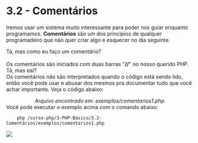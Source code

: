 # 3.2 - Comentários

Iremos usar um sistema muito interessante para poder nos guiar enquanto programamos. **Comentários** são um dos principios de qualquer programadeiro que não quer criar algo e esquecer no dia seguinte.<br>

Tá, mas como eu faço um comentário? <br><br>
Os comentários são iniciados com duas barras "**//**" no nosso querido PHP. Tá, mas eai?<br>
Os comentários não são interpretados quando o código está sendo lido, então você pode usar e abusar dos mesmos pra documentar tudo que você achar importante. Veja o código abaixo:

<script src="https://gist.github.com/DanielHe4rt/acb8b34b7932573969553d0ca33dd733.js"></script>
<center><i>Arquivo encontrado em: exemplos/comentarios1.php</i></center>
Você pode executar o exemplo acima com o comando abaixo:<br>

```
    php /curso-php/3-PHP-Básico/3.2-Comentários/exemplos/comentarios1.php
```

<img src="https://i.imgur.com/VvVI12n.gif">

